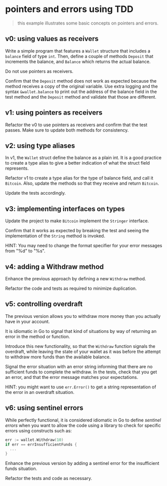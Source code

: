 # pointers and errors using TDD
> this example illustrates some basic concepts on pointers and errors.

## v0: using values as receivers

Write a simple program that features a `Wallet` structure that includes a `balance` field of type `int`. Then, define a couple of methods `Deposit` that increments the balance, and `Balance` which returns the actual balance.

Do not use pointers as receivers.

Confirm that the `Deposit` method does not work as expected because the method receives a copy of the original variable. Use extra logging and the syntax `&wallet.balance` to print out the address of the balance field in the test method and the `Deposit` method and validate that those are different.

## v1: using pointers as receivers

Refactor the v0 to use pointers as receivers and confirm that the test passes. Make sure to update both methods for consistency.

## v2: using type aliases

In v1, the `Wallet` struct define the balance as a plain int. It is a good practice to create a type alias to give a better indication of what the struct field represents.

Refactor v1 to create a type alias for the type of balance field, and call it `Bitcoin`. Also, update the methods so that they receive and return `Bitcoin`.

Update the tests accordingly.

## v3: implementing interfaces on types

Update the project to make `Bitcoin` implement the `Stringer` interface.

Confirm that it works as expected by breaking the test and seeing the implementation of the `String` method is invoked.

HINT: You may need to change the format specifier for your error messages from "%d" to "%s".

## v4: adding a Withdraw method

Enhance the previous approach by defining a new `Withdraw` method.

Refactor the code and tests as required to minimize duplication.

## v5: controlling overdraft

The previous version allows you to withdraw more money than you actually have in your account.

It is idiomatic in Go to signal that kind of situations by way of returning an error in the method or function.

Introduce this new functionality, so that the `Withdraw` function signals the overdraft, while leaving the state of your wallet as it was before the attempt to withdraw more funds than the available balance.

Signal the error situation with an error string informing that there are no sufficient funds to complete the withdraw. In the tests, check that you get an error, and that the error message matches your expectations.

HINT: you might want to use `err.Error()` to get a string representation of the error in an overdraft situation.

## v6: using sentinel errors

While perfectly functional, it is considered idiomatic in Go to define *sentinel errors* when you want to allow the code using a library to check for specific errors using constructs such as:

```go
err := wallet.Withdraw(10)
if err == errInsufficientFunds {
  ...
}
```

Enhance the previous version by adding a sentinel error for the insufficient funds situation.

Refactor the tests and code as necessary.